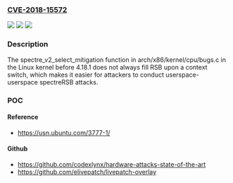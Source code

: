 ### [CVE-2018-15572](https://cve.mitre.org/cgi-bin/cvename.cgi?name=CVE-2018-15572)
![](https://img.shields.io/static/v1?label=Product&message=n%2Fa&color=blue)
![](https://img.shields.io/static/v1?label=Version&message=n%2Fa&color=blue)
![](https://img.shields.io/static/v1?label=Vulnerability&message=n%2Fa&color=brighgreen)

### Description

The spectre_v2_select_mitigation function in arch/x86/kernel/cpu/bugs.c in the Linux kernel before 4.18.1 does not always fill RSB upon a context switch, which makes it easier for attackers to conduct userspace-userspace spectreRSB attacks.

### POC

#### Reference
- https://usn.ubuntu.com/3777-1/

#### Github
- https://github.com/codexlynx/hardware-attacks-state-of-the-art
- https://github.com/elivepatch/livepatch-overlay

